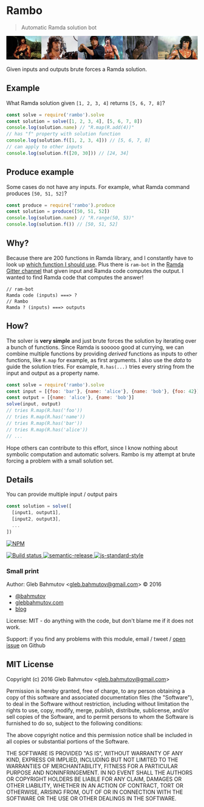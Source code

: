 # Rambo

> Automatic Ramda solution bot

![rambo](rambo.jpg)

Given inputs and outputs brute forces a Ramda solution.

## Example

What Ramda solution given `[1, 2, 3, 4]` returns `[5, 6, 7, 8]`?

```js
const solve = require('rambo').solve
const solution = solve([1, 2, 3, 4], [5, 6, 7, 8])
console.log(solution.name) // "R.map(R.add(4))"
// has "f" property with solution function
console.log(solution.f([1, 2, 3, 4])) // [5, 6, 7, 8]
// can apply to other inputs
console.log(solution.f([20, 30])) // [24, 34]
```

## Produce example

Some cases do not have any inputs. For example, what Ramda command produces `[50, 51, 52]`?

```js
const produce = require('rambo').produce
const solution = produce([50, 51, 52])
console.log(solution.name) // "R.range(50, 53)"
console.log(solution.f()) // [50, 51, 52]
```

## Why?

Because there are 200 functions in Ramda library, and I constantly have to look up
[which function I should use](https://github.com/ramda/ramda/wiki/What-Function-Should-I-Use%3F).
Plus there is `ram-bot` in the [Ramda Gitter channel](https://gitter.im/ramda/ramda) that given
input and Ramda code computes the output. I wanted to find Ramda code that computes the answer!

```
// ram-bot
Ramda code (inputs) ===> ?
// Rambo
Ramda ? (inputs) ===> outputs
```

## How?

The solver is **very simple** and just brute forces the solution by iterating over a bunch of
functions. Since Ramda is sooooo good at currying, we can combine multiple functions by 
providing *derived* functions as inputs to other functions, like `R.map` for example, as first
arguments. I also use the *data* to guide the solution tries. For example, `R.has(...)` tries
every string from the input and output as a property name.

```js
const solve = require('rambo').solve
const input = [{foo: 'bar'}, {name: 'alice'}, {name: 'bob'}, {foo: 42}]
const output = [{name: 'alice'}, {name: 'bob'}]
solve(input, output)
// tries R.map(R.has('foo'))
// tries R.map(R.has('name'))
// tries R.map(R.has('bar'))
// tries R.map(R.has('alice'))
// ...
```

Hope others can contribute to this effort, since I know nothing about symbolic computation and
automatic solvers. Rambo is my attempt at brute forcing a problem with a small solution set.

## Details

You can provide multiple input / output pairs

```js
const solution = solve([
  [input1, output1],
  [input2, output3],
  ...
])
```

[![NPM][npm-icon] ][npm-url]

[![Build status][ci-image] ][ci-url]
[![semantic-release][semantic-image] ][semantic-url]
[![js-standard-style][standard-image]][standard-url]

### Small print

Author: Gleb Bahmutov &lt;gleb.bahmutov@gmail.com&gt; &copy; 2016


* [@bahmutov](https://twitter.com/bahmutov)
* [glebbahmutov.com](http://glebbahmutov.com)
* [blog](http://glebbahmutov.com/blog)


License: MIT - do anything with the code, but don't blame me if it does not work.

Support: if you find any problems with this module, email / tweet /
[open issue](https://github.com/bahmutov/rambo/issues) on Github

## MIT License

Copyright (c) 2016 Gleb Bahmutov &lt;gleb.bahmutov@gmail.com&gt;

Permission is hereby granted, free of charge, to any person
obtaining a copy of this software and associated documentation
files (the "Software"), to deal in the Software without
restriction, including without limitation the rights to use,
copy, modify, merge, publish, distribute, sublicense, and/or sell
copies of the Software, and to permit persons to whom the
Software is furnished to do so, subject to the following
conditions:

The above copyright notice and this permission notice shall be
included in all copies or substantial portions of the Software.

THE SOFTWARE IS PROVIDED "AS IS", WITHOUT WARRANTY OF ANY KIND,
EXPRESS OR IMPLIED, INCLUDING BUT NOT LIMITED TO THE WARRANTIES
OF MERCHANTABILITY, FITNESS FOR A PARTICULAR PURPOSE AND
NONINFRINGEMENT. IN NO EVENT SHALL THE AUTHORS OR COPYRIGHT
HOLDERS BE LIABLE FOR ANY CLAIM, DAMAGES OR OTHER LIABILITY,
WHETHER IN AN ACTION OF CONTRACT, TORT OR OTHERWISE, ARISING
FROM, OUT OF OR IN CONNECTION WITH THE SOFTWARE OR THE USE OR
OTHER DEALINGS IN THE SOFTWARE.

[npm-icon]: https://nodei.co/npm/rambo.png?downloads=true
[npm-url]: https://npmjs.org/package/rambo
[ci-image]: https://travis-ci.org/bahmutov/rambo.png?branch=master
[ci-url]: https://travis-ci.org/bahmutov/rambo
[semantic-image]: https://img.shields.io/badge/%20%20%F0%9F%93%A6%F0%9F%9A%80-semantic--release-e10079.svg
[semantic-url]: https://github.com/semantic-release/semantic-release
[standard-image]: https://img.shields.io/badge/code%20style-standard-brightgreen.svg
[standard-url]: http://standardjs.com/
